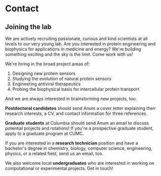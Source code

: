 # Contact

## Joining the lab
We are actively recruiting passionate, curious and kind scientists at all levels to our very young lab. Are you interested in protein engineering and biophysics for applications in medicine and energy? We're building something exciting and the sky is the limit. Come work with us!

We're hiring in the broad project areas of:
1) Designing new protein sensors
2) Studying the evolution of natural protein sensors
3) Engineering antiviral therapeutics
4) Probing the biophysical basis for intercellular protein transport

And we are always interested in brainstorming new projects, too.

**Postdoctoral candidates** should send Anum a cover letter explaining their research interests, a CV, and contact information for three references.

**Graduate students** at Columbia should send Anum an email to discuss potential projects and rotations! If you're a prospective graduate student, apply to a graduate program at CUMC.

If you are interested in a **research technician** position and have a bachelor's degree in chemistry, biology, computer science, engineering, physics, or a related field, send us an email, too.

We also welcome local **undergraduates** who are interested in working on computational or experimental projects. Get in touch! 
